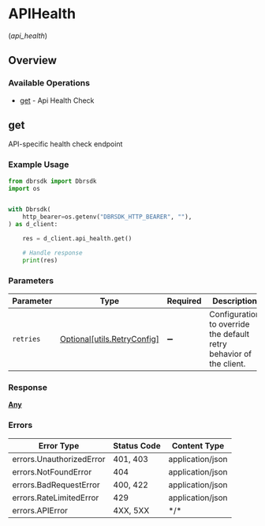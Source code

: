 # APIHealth
(*api_health*)

## Overview

### Available Operations

* [get](#get) - Api Health Check

## get

API-specific health check endpoint

### Example Usage

<!-- UsageSnippet language="python" operationID="api_health_check_api_v1_health_get" method="get" path="/api/v1/health" -->
```python
from dbrsdk import Dbrsdk
import os


with Dbrsdk(
    http_bearer=os.getenv("DBRSDK_HTTP_BEARER", ""),
) as d_client:

    res = d_client.api_health.get()

    # Handle response
    print(res)

```

### Parameters

| Parameter                                                           | Type                                                                | Required                                                            | Description                                                         |
| ------------------------------------------------------------------- | ------------------------------------------------------------------- | ------------------------------------------------------------------- | ------------------------------------------------------------------- |
| `retries`                                                           | [Optional[utils.RetryConfig]](../../models/utils/retryconfig.md)    | :heavy_minus_sign:                                                  | Configuration to override the default retry behavior of the client. |

### Response

**[Any](../../models/.md)**

### Errors

| Error Type               | Status Code              | Content Type             |
| ------------------------ | ------------------------ | ------------------------ |
| errors.UnauthorizedError | 401, 403                 | application/json         |
| errors.NotFoundError     | 404                      | application/json         |
| errors.BadRequestError   | 400, 422                 | application/json         |
| errors.RateLimitedError  | 429                      | application/json         |
| errors.APIError          | 4XX, 5XX                 | \*/\*                    |
